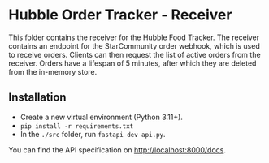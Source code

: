 # Hubble Order Tracker - Receiver

This folder contains the receiver for the Hubble Food Tracker. The receiver
contains an endpoint for the StarCommunity order webhook, which is used to
receive orders. Clients can then request the list of active orders from the
receiver. Orders have a lifespan of 5 minutes, after which they are deleted
from the in-memory store.

## Installation
- Create a new virtual environment (Python 3.11+).
- `pip install -r requirements.txt`
- In the `./src` folder, run `fastapi dev api.py`.

You can find the API specification on [http://localhost:8000/docs](http://localhost:8000/docs).
